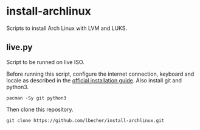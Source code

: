 # install-archlinux
Scripts to install Arch Linux with LVM and LUKS.

## live.py
Script to be runned on live ISO.

Before running this script, configure the internet connection, keyboard and locale as described in the [official installation guide](https://wiki.archlinux.org/title/Installation_guide). Also install git and python3.

```
pacman -Sy git python3
```

Then clone this repository.

```
git clone https://github.com/lbecher/install-archlinux.git
```
